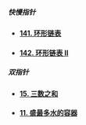 ##### 快慢指针

* #### [141. 环形链表](https://leetcode-cn.com/problems/linked-list-cycle/)

* #### [142. 环形链表 II](https://leetcode-cn.com/problems/linked-list-cycle-ii/)

##### 双指针

* #### [15. 三数之和](https://leetcode-cn.com/problems/3sum/)

* #### [11. 盛最多水的容器](https://leetcode-cn.com/problems/container-with-most-water/)

